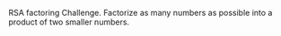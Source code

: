 RSA factoring Challenge.
Factorize as many numbers as possible into a product of two smaller numbers.
